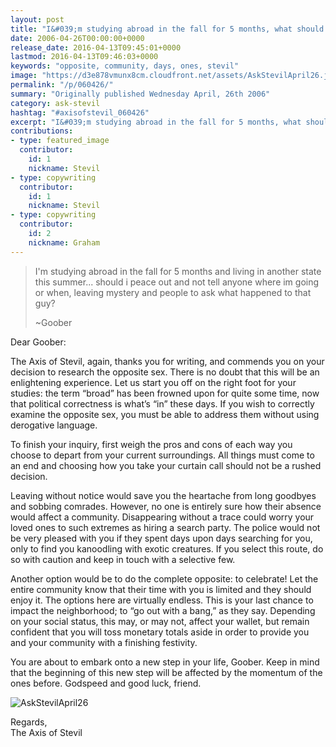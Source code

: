 ```yaml
---
layout: post
title: "I&#039;m studying abroad in the fall for 5 months, what should I do?"
date: 2006-04-26T00:00:00+0000
release_date: 2016-04-13T09:45:01+0000
lastmod: 2016-04-13T09:46:03+0000
keywords: "opposite, community, days, ones, stevil"
image: "https://d3e878vmunx8cm.cloudfront.net/assets/AskStevilApril26.jpg"
permalink: "/p/060426/"
summary: "Originally published Wednesday April, 26th 2006"
category: ask-stevil
hashtag: "#axisofstevil_060426"
excerpt: "I&#039;m studying abroad in the fall for 5 months, what should I do? and other great questions from Wednesday April, 26th 2006"
contributions:
- type: featured_image
  contributor:
    id: 1
    nickname: Stevil
- type: copywriting
  contributor:
    id: 1
    nickname: Stevil
- type: copywriting
  contributor:
    id: 2
    nickname: Graham
---
```


[p01]: https://d3e878vmunx8cm.cloudfront.net/assets/AskStevilApril26.jpg "AskStevilApril26"
> I'm studying abroad in the fall for 5 months and living in another state this summer... should i peace out and not tell anyone where im going or when, leaving mystery and people to ask what happened to that guy? 
> 
> ~Goober

Dear Goober:

The Axis of Stevil, again, thanks you for writing, and commends you on your decision to research the opposite sex.  There is no doubt that this will be an enlightening experience.  Let us start you off on the right foot for your studies:  the term “broad” has been frowned upon for quite some time, now that political correctness is what’s “in” these days.  If you wish to correctly examine the opposite sex, you must be able to address them without using derogative language.

To finish your inquiry, first weigh the pros and cons of each way you choose to depart from your current surroundings.  All things must come to an end and choosing how you take your curtain call should not be a rushed decision.

Leaving without notice would save you the heartache from long goodbyes and sobbing comrades. However, no one is entirely sure how their absence would affect a community.  Disappearing without a trace could worry your loved ones to such extremes as hiring a search party.  The police would not be very pleased with you if they spent days upon days searching for you, only to find you kanoodling with exotic creatures.  If you select this route, do so with caution and keep in touch with a selective few.

Another option would be to do the complete opposite: to celebrate!  Let the entire community know that their time with you is limited and they should enjoy it.  The options here are virtually endless.  This is your last chance to impact the neighborhood; to “go out with a bang,” as they say.  Depending on your social status, this may, or may not, affect your wallet, but remain confident that you will toss monetary totals aside in order to provide you and your community with a finishing festivity.
           
You are about to embark onto a new step in your life, Goober.  Keep in mind that the beginning of this new step will be affected by the momentum of the ones before.  Godspeed and good luck, friend.

![AskStevilApril26][p01]

Regards,  
The Axis of Stevil
